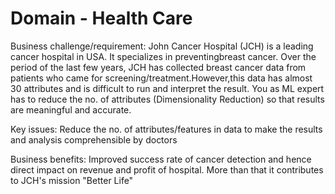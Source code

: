 # Domain - Health Care

Business challenge/requirement: John Cancer Hospital (JCH) is a leading cancer hospital in USA. It specializes in preventingbreast cancer. Over the period of the last few years, JCH has collected breast cancer data from patients who came for screening/treatment.However,this data has almost 30 attributes and is difficult to run and interpret the result. You as ML expert has to reduce the no. of attributes (Dimensionality Reduction) so that results are meaningful and accurate.

Key issues: Reduce the no. of attributes/features in data to make the results and analysis comprehensible by doctors

Business benefits: Improved success rate of cancer detection and hence direct impact on revenue and profit of hospital. More than that it contributes to JCH's mission "Better Life"
